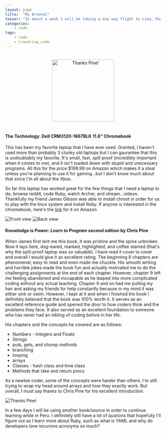```yaml
---
layout: page
title:  "My Arsenal"
teaser: "In about a week I will be taking a one way flight to Lima, Peru armed with nothing more than a daypack and the smallest Dell Chromebook I have ever seen. For the past month before my trip I have been familiarizing myself with the chromebook and with Chris Pine's <em>Learn to Program </em>(second edition)."
categories:
    - code
tags:
    - code
    - traveling_code
---
```



<div id="container">
<center><img src="http://imgur.com/Yu5aRuC.jpg" alt="Thanks Pine!" height="200" width="200" style="margin:20px 20px">
</center>
<p>
</p>
</div>


#### The Technology: Dell CRM3120-1667BLK 11.6" Chromebook
This has been my favorite laptop that I have ever used. Granted, I haven't used more than probably 3 clunky old laptops but I can gaurantee that this is undoubtably my favorite. It's small, fast, spill proof (incredibly important when it comes to me), and it isn't loaded down with stupid and unecessary programs. All this for the price $199.99 on Amazon which makes it a steal unless you're planning to use it for gaming...but I don't know much about that since I'm all about the Xbox.

So far this laptop has worked great for the few things that I need a laptop to do; browse reddit, code Ruby, watch Archer, and stream...videos. Thankfully my friend James Gibson was able to install chroot in order for us to play with the linux system and install Ruby.
If anyone is interested in the chromebook, here's the [link](http://www.amazon.com/dp/B00FBBUIDM/ref=psdc_565108_t1_B00K1FY3M0) for it on Amazon

![Front view](http://imgur.com/utWYQ0K.jpg)
![Back view](http://imgur.com/GCpqHm9.jpg)


#### Knowledge is Power: _Learn to Program_ second edition by Chris Pine
When James first lent me this book, it was pristine and the spine unbroken. Now it lays here, dog-eared, marked, highlighted, and coffee stained (that's why the spill-proof laptop was so valuable). I have read it cover to cover and overall I would give it an excellent rating. The beginning 8 chapters are phenomenal; easy to read and even made me chuckle. His smooth writing and horrible jokes made the book fun and actually motivated me to do the challenging assignments at the end of each chapter. However, chapter 9 left me feeling abandoned and inccapable as he leaped into more complicated coding without any actual teaching. Chapter 9 and on had me pulling my hair and asking my friends for help constantly because in my mind it was either sink or swim. However, I kept at it and when I finished the book I definitely beleived that the book was 100% worth it. It serves as an excellent reference guide and opened the door to how coders think and the problems they face. It also served as an excellent foundation to someone who has never had an inkling of coding before in her life.

His chapters and the concepts he covered are as follows:

  * Numbers - Integers and Floats
  * Strings
  * puts, gets, and chomp methods
  * branching
  * looping
  * arrays
  * Classes - hash class and time class
  * Methods that take and return procs


As a newbie coder, some of the concepts were harder than others. I'm still trying to wrap my head around arrays and how they exactly work. But overall, I must say thanks to Chris Pine for his excellent introduction.

![Thanks Pine!](http://imgur.com/Yu5aRuC.jpg)

In a few days I will be using another book/source in order to continue learning while in Peru. I definitely still have a lot of qustions that hopefully I'll figure out as I learn more about Ruby, such as what is YAML and why do developers love recursive acronyms so much?
